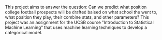 This project aims to answer the question: Can we predict what position college football prospects will be drafted baised on what school the went to, what position they play, their combine stats, and other parameters? This project was an assignment for the UCSB course "Introduction to Statistical Machine Learning" that uses machine learning techniques to develop a categorical model.
